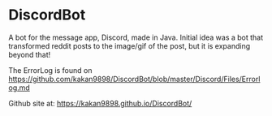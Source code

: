 # DiscordBot
A bot for the message app, Discord, made in Java. Initial idea was a bot that transformed reddit posts to the image/gif of the post, but
it is expanding beyond that!

The ErrorLog is found on https://github.com/kakan9898/DiscordBot/blob/master/Discord/Files/Errorlog.md

Github site at: https://kakan9898.github.io/DiscordBot/
